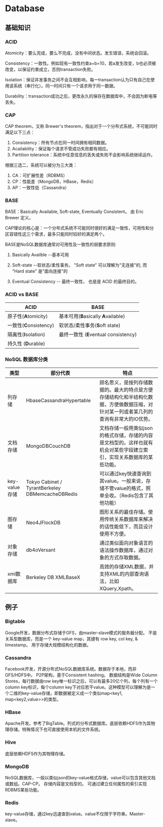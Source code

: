 # Database

## 基础知识

### ACID

Atomicity：要么完成，要么不完成，没有中间状态。发生错误，系统会回滚。

Consistency：一致性。例如现有一致性约束a+b=10，若a发生改变，b也必须被改变，以保证约束成立，否则transaction失败。

Isolation：保证并发事务之间不会互相影响，每一transaction认为只有自己在使用该系统（串行化）。同一时间只有一个请求用于同一数据。

Durability：transaction成功之后，更改永久的保存在数据库中，不会因为断电等丢失。



### CAP

CAP theorem，又称 Brewer's theorem，指出对于一个分布式系统，不可能同时满足以下三点：

1. Consistency：所有节点在同一时间拥有相同数据。
2. Acailability：保证每个请求不管成功失败都有相应。
3. Partition tolerance：系统中任意信息的丢失或失败不会影响系统继续运作。

根据三选二，系统可以被分为三大类：

1. CA：可扩展性差（RDBMS）
2. CP：性能差（MongoDB，HBase，Redis）
3. AP：一致性低（Cassandra）



### BASE

BASE：Basically Available, Soft-state, Eventually Consistent。 由 Eric Brewer 定义。

CAP理论的核心是：一个分布式系统不可能同时很好的满足一致性，可用性和分区容错性这三个需求，最多只能同时较好的满足两个。

BASE是NoSQL数据库通常对可用性及一致性的弱要求原则:

1. Basically Availble --基本可用

2. Soft-state --软状态/柔性事务。 "Soft state" 可以理解为"无连接"的, 而 "Hard state" 是"面向连接"的
3. Eventual Consistency -- 最终一致性， 也是是 ACID 的最终目的。



### ACID vs BASE

| ACID                    | BASE                                  |
| ----------------------- | ------------------------------------- |
| 原子性(**A**tomicity)   | 基本可用(**B**asically **A**vailable) |
| 一致性(**C**onsistency) | 软状态/柔性事务(**S**oft state)       |
| 隔离性(**I**solation)   | 最终一致性 (**E**ventual consistency) |
| 持久性 (**D**urable)    |                                       |



### NoSQL 数据库分类

| 类型          | 部分代表                                         | 特点                                                         |
| ------------- | ------------------------------------------------ | ------------------------------------------------------------ |
| 列存储        | HbaseCassandraHypertable                         | 顾名思义，是按列存储数据的。最大的特点是方便存储结构化和半结构化数据，方便做数据压缩，对针对某一列或者某几列的查询有非常大的IO优势。 |
| 文档存储      | MongoDBCouchDB                                   | 文档存储一般用类似json的格式存储，存储的内容是文档型的。这样也就有机会对某些字段建立索引，实现关系数据库的某些功能。 |
| key-value存储 | Tokyo Cabinet / TyrantBerkeley DBMemcacheDBRedis | 可以通过key快速查询到其value。一般来说，存储不管value的格式，照单全收。（Redis包含了其他功能） |
| 图存储        | Neo4JFlockDB                                     | 图形关系的最佳存储。使用传统关系数据库来解决的话性能低下，而且设计使用不方便。 |
| 对象存储      | db4oVersant                                      | 通过类似面向对象语言的语法操作数据库，通过对象的方式存取数据。 |
| xml数据库     | Berkeley DB XMLBaseX                             | 高效的存储XML数据，并支持XML的内部查询语法，比如XQuery,Xpath。 |



## 例子

### Bigtable

Google开发，数据分布式存储于GFS，由master-slave模式的服务器分配。
不是关系型数据库，而是一个 key-value map，其键有 row key, col key, & timestamp。
用于存储大规模结构化的数据。

### Cassandra

Facebook开发，开源分布式NoSQL数据库系统。数据存于本地，而非GFS/HDFS中。
P2P架构，基于Consistent hashing。
数据结构是Wide Column Stores，每行数据由row key唯一标识之后，可以有最多20亿个列，每个列有一个column key标识，每个column key下对应若干value。这种模型可以理解为是一个二维的key-value存储，即数据被定义成一个类似map<key1, map<key2,value>>的类型。

### HBase

Apache开发。参考了BigTable。列式的分布式数据库。底层依赖HDFS作为其物理存储。特殊情况下也可直接使用本机的文件系统。

### Hive

底层依赖HDFS作为其物理存储。

### MongoDB

NoSQL数据库，一般以类似json的key-value格式存储，value可以包含其他文档或数组。CAP-CP。
存储内容是文档型的。
可通过建立任何属性的索引实现RDBMS某些功能。

### Redis

key-value存储，通过key迅速查到value。value不仅限于字符串。Master-slave。
